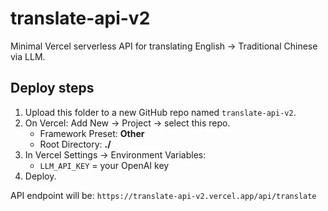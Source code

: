 # translate-api-v2

Minimal Vercel serverless API for translating English → Traditional Chinese via LLM.

## Deploy steps
1. Upload this folder to a new GitHub repo named `translate-api-v2`.
2. On Vercel: Add New → Project → select this repo.
   - Framework Preset: **Other**
   - Root Directory: **./**
3. In Vercel Settings → Environment Variables:
   - `LLM_API_KEY` = your OpenAI key
4. Deploy.

API endpoint will be:
`https://translate-api-v2.vercel.app/api/translate`
